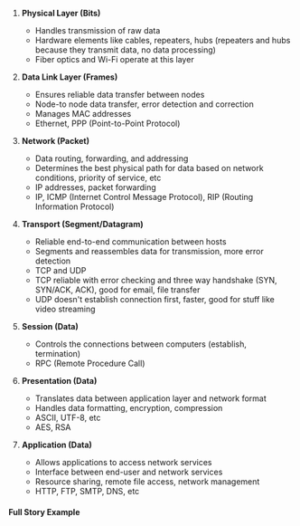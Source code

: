 
1. **Physical Layer (Bits)**
	* Handles transmission of raw data
	* Hardware elements like cables, repeaters, hubs (repeaters and hubs because they transmit data, no data processing)
	* Fiber optics and Wi-Fi operate at this layer

2. **Data Link Layer (Frames)**
	* Ensures reliable data transfer between nodes
	* Node-to node data transfer, error detection and correction
	* Manages MAC addresses
	* Ethernet, PPP (Point-to-Point Protocol)

3. **Network (Packet)**
	* Data routing, forwarding, and addressing
	* Determines the best physical path for data based on network conditions, priority of service, etc
	* IP addresses, packet forwarding
	* IP, ICMP (Internet Control Message Protocol), RIP (Routing Information Protocol)

4. **Transport (Segment/Datagram)**
	* Reliable end-to-end communication between hosts
	* Segments and reassembles data for transmission, more error detection
	* TCP and UDP
	* TCP reliable with error checking and three way handshake (SYN, SYN/ACK, ACK), good for email, file transfer
	* UDP doesn't establish connection first, faster, good for stuff like video streaming

5. **Session (Data)**
	* Controls the connections between computers (establish, termination)
	* RPC (Remote Procedure Call)

6. **Presentation (Data)**
	* Translates data between application layer and network format
	* Handles data formatting, encryption, compression
	* ASCII, UTF-8, etc
	* AES, RSA

7. **Application (Data)**
	* Allows applications to access network services
	* Interface between end-user and network services
	* Resource sharing, remote file access, network management
	* HTTP, FTP, SMTP, DNS, etc

#### Full Story Example
 